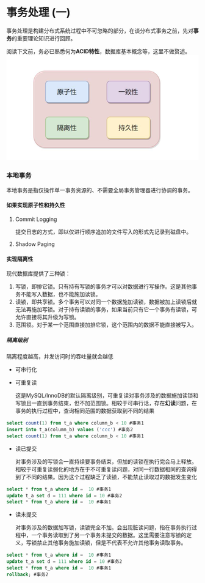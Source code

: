 # 事务处理 (一)

事务处理是构建分布式系统过程中不可忽略的部分，在谈分布式事务之前，先对**事务**的重要理论知识进行回顾。

阅读下文前，务必已熟悉何为**ACID特性**，数据库基本概念等，这里不做赘述。
![事务特性](../pictures/ACID.png)

### 本地事务

本地事务是指仅操作单一事务资源的、不需要全局事务管理器进行协调的事务。


#### 如果实现原子性和持久性

1. Commit Logging
   
    提交日志的方式，即以仅进行顺序追加的文件写入的形式先记录到磁盘中。

2. Shadow Paging

#### 实现隔离性

现代数据库提供了三种锁：
1. 写锁，即排它锁。只有持有写锁的事务才可以对数据进行写操作。这是其他事务不能写入数据，也不能施加读锁。
2. 读锁，即共享锁。多个事务可以对同一个数据施加读锁，数据被加上读锁后就无法再施加写锁。对于持有读锁的事务，如果当前只有它一个事务有读锁，可允许直接将其升级为写锁。
3. 范围锁。对于某一个范围直接加排它锁，这个范围内的数据不能直接被写入。

##### 隔离级别
隔离程度越高，并发访问时的吞吐量就会越低

- 可串行化

- 可重复读
    
    这是MySQL/InnoDB的默认隔离级别，可重复读对事务涉及的数据施加读锁和写锁且一直到事务结束，但不加范围锁。相较于可串行话，存在**幻读**问题，在事务的执行过程中，查询相同范围的数据获取到不同的结果
```sql
select count(1) from t_a where column_b < 10 #事务1
insert into t_a(column_b) values ('ccc') #事务2
select count(1) from t_a where column_b < 10 #事务1
```
- 读已提交
    
    对事务涉及的写锁会一直持续要事务结束，但加的读锁在执行完会马上释放。相较于可重复读弱化的地方在于不可重复读问题，对同一行数据相同的查询得到了不同的结果。因为这个过程缺乏了读锁，不能禁止读取过的数据发生变化
```sql
select * from t_a where id =  10 #事务1
update t_a set d = 111 where id = 10 #事务2
select * from t_a where id =  10 #事务1
```

- 读未提交
    
    对事务涉及的数据加写锁，读锁完全不加。会出现脏读问题，指在事务执行过程中，一个事务读取到了另一个事务未提交的数据。这里需要注意写锁的定义，写锁禁止其他事务施加读锁，但是不代表不允许其他事务读取事务。
```sql
select * from t_a where id =  10 #事务1
update t_a set d = 111 where id = 10 #事务2
select * from t_a where id =  10 #事务1
rollback; #事务2
```

